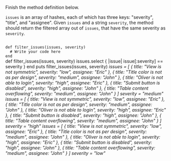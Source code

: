 Finish the method definition below.

`issues` is an array of hashes, each of which has three keys: "severity", "title", and "assignee". Given `issues` and a string `severity`, the method should return the filtered array out of `issues`, that have the same severity as `severity`.



<codeblock language="ruby" type="exercise" testMode="multipleInput">
<code>
def filter_issues(issues, severity)
  # Write your code here
end
</code>

<solution>
def filter_issues(issues, severity)
  issues.select { |issue| issue[:severity] == severity }
end
</solution>

<testcases>
<caller>
puts filter_issues(issues, severity)
</caller>
<testcase>
<i>
issues = [
  {
    title: "View is not symmetric",
    severity: "low",
    assignee: "Eric"
  },
  {
    title: "Title color is not as per design",
    severity: "medium",
    assignee: "John"
  },
  {
    title: "Oliver is not able to login",
    severity: "high",
    assignee: "Eric"
  },
  {
    title: "Submit button is disabled",
    severity: "high",
    assignee: "John"
  },
  {
    title: "Table content overflowing",
    severity: "medium",
    assignee: "John"
  }
]
severity = "medium"
</i>
</testcase>
<testcase>
<i>
issues = [
  {
    title: "View is not symmetric",
    severity: "low",
    assignee: "Eric"
  },
  {
    title: "Title color is not as per design",
    severity: "medium",
    assignee: "John"
  },
  {
    title: "Oliver is not able to login",
    severity: "high",
    assignee: "Eric"
  },
  {
    title: "Submit button is disabled",
    severity: "high",
    assignee: "John"
  },
  {
    title: "Table content overflowing",
    severity: "medium",
    assignee: "John"
  }
]
severity = "high"
</i>
</testcase>
<testcase>
<i>
issues = [
  {
    title: "View is not symmetric",
    severity: "low",
    assignee: "Eric"
  },
  {
    title: "Title color is not as per design",
    severity: "medium",
    assignee: "John"
  },
  {
    title: "Oliver is not able to login",
    severity: "high",
    assignee: "Eric"
  },
  {
    title: "Submit button is disabled",
    severity: "high",
    assignee: "John"
  },
  {
    title: "Table content overflowing",
    severity: "medium",
    assignee: "John"
  }
]
severity = "low"
</i>
</testcase>
</testcases>
</codeblock>
